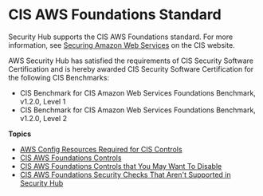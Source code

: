 # CIS AWS Foundations Standard<a name="securityhub-standards-cis"></a>

Security Hub supports the CIS AWS Foundations standard\. For more information, see [Securing Amazon Web Services](https://www.cisecurity.org/benchmark/amazon_web_services/) on the CIS website\.

AWS Security Hub has satisfied the requirements of CIS Security Software Certification and is hereby awarded CIS Security Software Certification for the following CIS Benchmarks:
+ CIS Benchmark for CIS Amazon Web Services Foundations Benchmark, v1\.2\.0, Level 1
+ CIS Benchmark for CIS Amazon Web Services Foundations Benchmark, v1\.2\.0, Level 2

**Topics**
+ [AWS Config Resources Required for CIS Controls](securityhub-standards-cis-config-resources.md)
+ [CIS AWS Foundations Controls](securityhub-cis-controls.md)
+ [CIS AWS Foundations Controls that You May Want To Disable](securityhub-standards-cis-to-disable.md)
+ [CIS AWS Foundations Security Checks That Aren't Supported in Security Hub](securityhub-standards-cis-checks-not-supported.md)